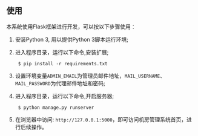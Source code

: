 ## 使用

本系统使用Flask框架进行开发，可以按以下步骤使用：

1. 安装Python 3, 用以提供Python 3脚本运行环境;
2. 进入程序目录，运行以下命令,安装扩展;

        $ pip install -r requirements.txt

4. 设置环境变量`ADMIN_EMAIL`为管理员邮件地址，`MAIL_USERNAME`、`MAIL_PASSWORD`为代理邮件地址和密码;
3. 进入程序目录，运行以下命令,开启服务器;

        $ python manage.py runserver

4. 在浏览器中访问: `http://127.0.0.1:5000`，即可访问机房管理系统首页，进行后续操作。
